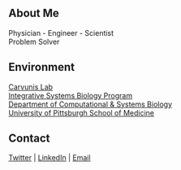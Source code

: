 ## About Me

Physician - Engineer - Scientist <br>
Problem Solver <br>

## Environment

[Carvunis Lab](https://www.csb.pitt.edu/faculty/carvunis/) <br>
[Integrative Systems Biology Program](https://www.isb.pitt.edu) <br>
[Department of Computational & Systems Biology](https://www.csb.pitt.edu) <br>
[University of Pittsburgh School of Medicine](https://www.medschool.pitt.edu) <br>

## Contact 

[Twitter](https://twitter.com/sauriiiin) | [LinkedIn](https://www.linkedin.com/in/sauriiiin/) | [Email](mailto:sauriiiin@gmail.com) <br>
